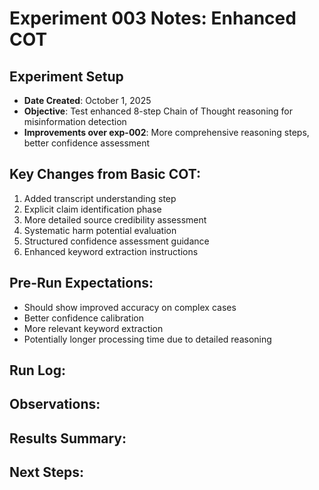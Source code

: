 # Experiment 003 Notes: Enhanced COT

## Experiment Setup
- **Date Created**: October 1, 2025
- **Objective**: Test enhanced 8-step Chain of Thought reasoning for misinformation detection
- **Improvements over exp-002**: More comprehensive reasoning steps, better confidence assessment

## Key Changes from Basic COT:
1. Added transcript understanding step
2. Explicit claim identification phase  
3. More detailed source credibility assessment
4. Systematic harm potential evaluation
5. Structured confidence assessment guidance
6. Enhanced keyword extraction instructions

## Pre-Run Expectations:
- Should show improved accuracy on complex cases
- Better confidence calibration
- More relevant keyword extraction
- Potentially longer processing time due to detailed reasoning

## Run Log:
<!-- Add entries when running the experiment -->

## Observations:
<!-- Add observations during and after the run -->

## Results Summary:
<!-- Fill in after analysis -->

## Next Steps:
<!-- Ideas for future experiments -->